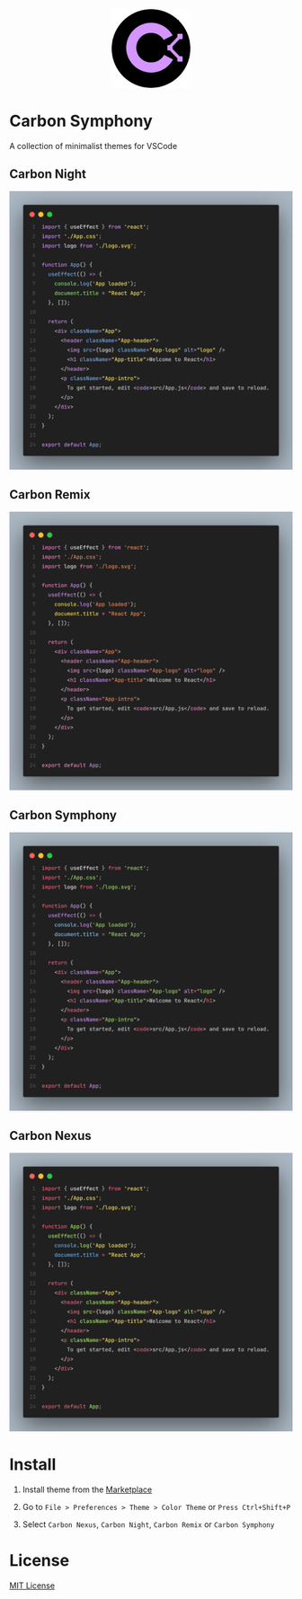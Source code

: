 <div align="center">
<img src="./assets/icon.png" width="140"/>
</div>

# Carbon Symphony

A collection of minimalist themes for VSCode

## Carbon Night
![preview-carbon-night](./assets/carbon-night.png)

## Carbon Remix
![preview-carbon-remix](./assets/carbon-remix.png)

## Carbon Symphony
![preview-carbon-symphony](./assets/carbon-symphony.png)

## Carbon Nexus
![preview-carbon-nexus](./assets/carbon-nexus.png)

# Install

1. Install theme from the [Marketplace](https://marketplace.visualstudio.com/items?itemName=JefersonFerreira.carbon-symphony)

2. Go to `File > Preferences > Theme > Color Theme` or `Press Ctrl+Shift+P`

3. Select `Carbon Nexus`, `Carbon Night`, `Carbon Remix` or `Carbon Symphony`

# License
[MIT License](./LICENSE)
